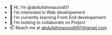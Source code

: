 - 👋 Hi, I’m @abdullahmasood01
- 👀 I’m interested in Web developement
- 🌱 I’m currently learning Front End developement
- 💞️ I’m looking to collaborate on Project
- 📫 Reach me at abdullahmasood067@gmail.com

<!---
abdullahmasood01/abdullahmasood01 is a ✨ special ✨ repository because its `README.md` (this file) appears on your GitHub profile.
You can click the Preview link to take a look at your changes.
--->
